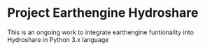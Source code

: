 # Project Earthengine Hydroshare
This is an ongoing work to integrate earthengine funtionality into Hydroshare in Python 3.x language
